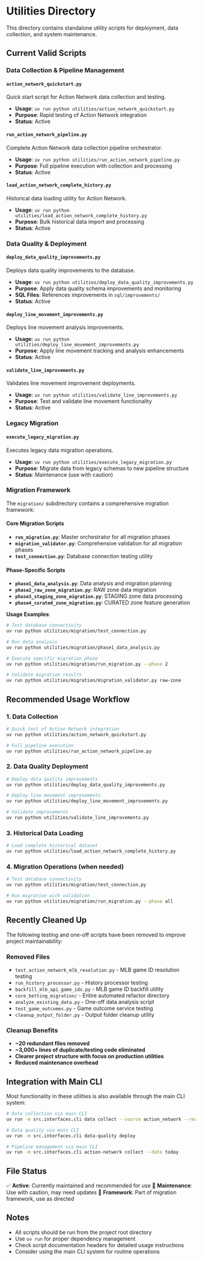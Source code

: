 # Utilities Directory

This directory contains standalone utility scripts for deployment, data collection, and system maintenance.

## Current Valid Scripts

### Data Collection & Pipeline Management

#### `action_network_quickstart.py`
Quick start script for Action Network data collection and testing.
- **Usage**: `uv run python utilities/action_network_quickstart.py`
- **Purpose**: Rapid testing of Action Network integration
- **Status**: Active

#### `run_action_network_pipeline.py`
Complete Action Network data collection pipeline orchestrator.
- **Usage**: `uv run python utilities/run_action_network_pipeline.py`
- **Purpose**: Full pipeline execution with collection and processing
- **Status**: Active

#### `load_action_network_complete_history.py`
Historical data loading utility for Action Network.
- **Usage**: `uv run python utilities/load_action_network_complete_history.py`
- **Purpose**: Bulk historical data import and processing
- **Status**: Active

### Data Quality & Deployment

#### `deploy_data_quality_improvements.py`
Deploys data quality improvements to the database.
- **Usage**: `uv run python utilities/deploy_data_quality_improvements.py`
- **Purpose**: Apply data quality schema improvements and monitoring
- **SQL Files**: References improvements in `sql/improvements/`
- **Status**: Active

#### `deploy_line_movement_improvements.py`
Deploys line movement analysis improvements.
- **Usage**: `uv run python utilities/deploy_line_movement_improvements.py`
- **Purpose**: Apply line movement tracking and analysis enhancements
- **Status**: Active

#### `validate_line_improvements.py`
Validates line movement improvement deployments.
- **Usage**: `uv run python utilities/validate_line_improvements.py`
- **Purpose**: Test and validate line movement functionality
- **Status**: Active

### Legacy Migration

#### `execute_legacy_migration.py`
Executes legacy data migration operations.
- **Usage**: `uv run python utilities/execute_legacy_migration.py`
- **Purpose**: Migrate data from legacy schemas to new pipeline structure
- **Status**: Maintenance (use with caution)

### Migration Framework

The `migration/` subdirectory contains a comprehensive migration framework:

#### Core Migration Scripts
- **`run_migration.py`**: Master orchestrator for all migration phases
- **`migration_validator.py`**: Comprehensive validation for all migration phases
- **`test_connection.py`**: Database connection testing utility

#### Phase-Specific Scripts
- **`phase1_data_analysis.py`**: Data analysis and migration planning
- **`phase2_raw_zone_migration.py`**: RAW zone data migration
- **`phase3_staging_zone_migration.py`**: STAGING zone data processing
- **`phase4_curated_zone_migration.py`**: CURATED zone feature generation

**Usage Examples**:
```bash
# Test database connectivity
uv run python utilities/migration/test_connection.py

# Run data analysis
uv run python utilities/migration/phase1_data_analysis.py

# Execute specific migration phase
uv run python utilities/migration/run_migration.py --phase 2

# Validate migration results
uv run python utilities/migration/migration_validator.py raw-zone
```

## Recommended Usage Workflow

### 1. Data Collection
```bash
# Quick test of Action Network integration
uv run python utilities/action_network_quickstart.py

# Full pipeline execution
uv run python utilities/run_action_network_pipeline.py
```

### 2. Data Quality Deployment
```bash
# Deploy data quality improvements
uv run python utilities/deploy_data_quality_improvements.py

# Deploy line movement improvements  
uv run python utilities/deploy_line_movement_improvements.py

# Validate improvements
uv run python utilities/validate_line_improvements.py
```

### 3. Historical Data Loading
```bash
# Load complete historical dataset
uv run python utilities/load_action_network_complete_history.py
```

### 4. Migration Operations (when needed)
```bash
# Test database connectivity
uv run python utilities/migration/test_connection.py

# Run migration with validation
uv run python utilities/migration/run_migration.py --phase all
```

## Recently Cleaned Up

The following testing and one-off scripts have been removed to improve project maintainability:

### Removed Files
- `test_action_network_mlb_resolution.py` - MLB game ID resolution testing
- `run_history_processor.py` - History processor testing
- `backfill_mlb_api_game_ids.py` - MLB game ID backfill utility
- `core_betting_migration/` - Entire automated refactor directory
- `analyze_existing_data.py` - One-off data analysis script
- `test_game_outcomes.py` - Game outcome service testing
- `cleanup_output_folder.py` - Output folder cleanup utility

### Cleanup Benefits
- **~20 redundant files removed**
- **~3,000+ lines of duplicate/testing code eliminated**
- **Clearer project structure with focus on production utilities**
- **Reduced maintenance overhead**

## Integration with Main CLI

Most functionality in these utilities is also available through the main CLI system:

```bash
# Data collection via main CLI
uv run -m src.interfaces.cli data collect --source action_network --real

# Data quality via main CLI
uv run -m src.interfaces.cli data-quality deploy

# Pipeline management via main CLI
uv run -m src.interfaces.cli action-network collect --date today
```

## File Status

✅ **Active**: Currently maintained and recommended for use
🔧 **Maintenance**: Use with caution, may need updates
📁 **Framework**: Part of migration framework, use as directed

## Notes

- All scripts should be run from the project root directory
- Use `uv run` for proper dependency management
- Check script documentation headers for detailed usage instructions
- Consider using the main CLI system for routine operations